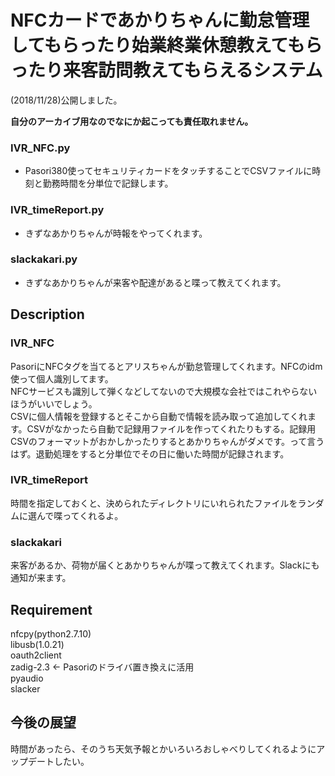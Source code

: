 NFCカードであかりちゃんに勤怠管理してもらったり始業終業休憩教えてもらったり来客訪問教えてもらえるシステム
====
(2018/11/28)公開しました。  

**自分のアーカイブ用なのでなにか起こっても責任取れません。**  
### IVR_NFC.py
- Pasori380使ってセキュリティカードをタッチすることでCSVファイルに時刻と勤務時間を分単位で記録します。  

### IVR_timeReport.py
- きずなあかりちゃんが時報をやってくれます。 

### slackakari.py
- きずなあかりちゃんが来客や配達があると喋って教えてくれます。

## Description
### IVR_NFC
PasoriにNFCタグを当てるとアリスちゃんが勤怠管理してくれます。NFCのidm使って個人識別してます。  
NFCサービスも識別して弾くなどしてないので大規模な会社ではこれやらないほうがいいでしょう。   
CSVに個人情報を登録するとそこから自動で情報を読み取って追加してくれます。CSVがなかったら自動で記録用ファイルを作ってくれたりもする。記録用CSVのフォーマットがおかしかったりするとあかりちゃんがダメです。って言うはず。退勤処理をすると分単位でその日に働いた時間が記録されます。　　　　　　　　　　　　　　　

### IVR_timeReport
時間を指定しておくと、決められたディレクトリにいれられたファイルをランダムに選んで喋ってくれるよ。

### slackakari
来客があるか、荷物が届くとあかりちゃんが喋って教えてくれます。Slackにも通知が来ます。

## Requirement
nfcpy(python2.7.10)  
libusb(1.0.21)  
oauth2client  
zadig-2.3 <- Pasoriのドライバ置き換えに活用  
pyaudio  
slacker  

## 今後の展望
時間があったら、そのうち天気予報とかいろいろおしゃべりしてくれるようにアップデートしたい。
